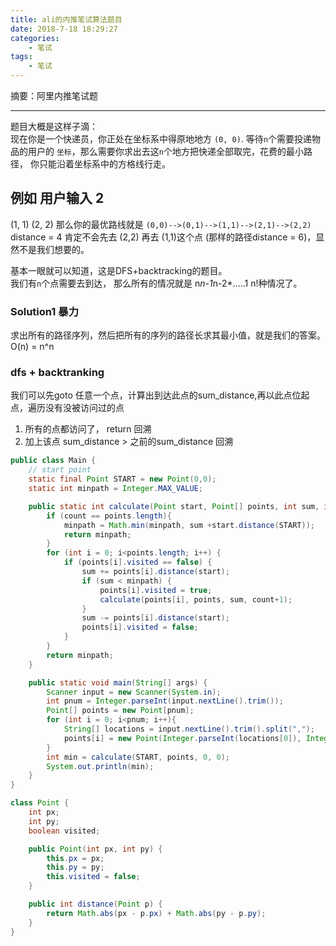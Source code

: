 ```yaml
---
title: ali的内推笔试算法题目
date: 2018-7-18 18:29:27
categories:
	- 笔试
tags:
	- 笔试
---
```

摘要：阿里内推笔试题
<!-- more -->

---
题目大概是这样子滴：  
现在你是一个快递员，你正处在坐标系中得原地地方 `(0, 0)`.
等待`n`个需要投递物品的用户的 `坐标`，那么需要你求出去这`n`个地方把快递全部取完，花费的最小路径， 你只能沿着坐标系中的方格线行走。
## 例如 用户输入 2
(1, 1)
(2, 2)
那么你的最优路线就是 `(0,0)-->(0,1)-->(1,1)-->(2,1)-->(2,2)`  
distance = 4 
肯定不会先去 (2,2) 再去 (1,1)这个点 (那样的路径distance = 6)，显然不是我们想要的。

基本一眼就可以知道，这是DFS+backtracking的题目。  
我们有`n`个点需要去到达， 那么所有的情况就是 n*n-1*n-2*.....1 n!种情况了。
### Solution1 暴力
求出所有的路径序列，然后把所有的序列的路径长求其最小值，就是我们的答案。
O(n) = n^n
### dfs + backtranking
我们可以先goto 任意一个点，计算出到达此点的sum_distance,再以此点位起点，遍历没有没被访问过的点
1. 所有的点都访问了， return 回溯
2. 加上该点 sum_distance > 之前的sum_distance 回溯

```java
public class Main {
	// start point
    static final Point START = new Point(0,0);
    static int minpath = Integer.MAX_VALUE;

    public static int calculate(Point start, Point[] points, int sum, int count){
        if (count == points.length){
            minpath = Math.min(minpath, sum +start.distance(START));
            return minpath;
        }
        for (int i = 0; i<points.length; i++) {
            if (points[i].visited == false) {
                sum += points[i].distance(start);
                if (sum < minpath) {
                    points[i].visited = true;
                    calculate(points[i], points, sum, count+1);
                }
                sum -= points[i].distance(start);
                points[i].visited = false;
            }
        }
        return minpath;
    }

    public static void main(String[] args) {
        Scanner input = new Scanner(System.in);
        int pnum = Integer.parseInt(input.nextLine().trim());
        Point[] points = new Point[pnum];
        for (int i = 0; i<pnum; i++){
            String[] locations = input.nextLine().trim().split(",");
            points[i] = new Point(Integer.parseInt(locations[0]), Integer.parseInt(locations[1]));
        }
        int min = calculate(START, points, 0, 0);
        System.out.println(min);
    }
}

```
```java
class Point {
    int px;
    int py;
    boolean visited;

    public Point(int px, int py) {
        this.px = px;
        this.py = py;
        this.visited = false;
    }

    public int distance(Point p) {
        return Math.abs(px - p.px) + Math.abs(py - p.py);
    }
}
```














